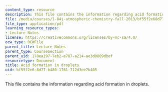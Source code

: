 ```yaml
---
content_type: resource
description: This file contains the information regarding acid formation in droplets.
file: /media/courses/1-84j-atmospheric-chemistry-fall-2013/bf55f2e68d77b4801761712d3ee7b405_MIT1_84JF13_Lec16_acidFrmtn.pdf
file_type: application/pdf
learning_resource_types:
- Lecture Notes
license: https://creativecommons.org/licenses/by-nc-sa/4.0/
ocw_type: OCWFile
parent_title: Lecture Notes
parent_type: CourseSection
parent_uid: 178ea197-7eb2-e787-a214-ae3d0809dbef
resourcetype: Document
title: Acid formation in droplets
uid: bf55f2e6-8d77-b480-1761-712d3ee7b405
---
```

This file contains the information regarding acid formation in droplets.